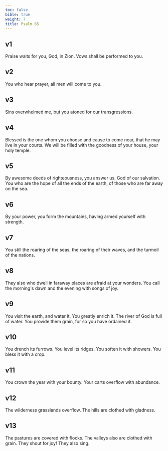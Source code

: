```yaml
---
toc: false
bible: true
weight: 7
title: Psalm 65
---
```




## v1 
Praise waits for you, God, in Zion. Vows shall be performed to you. 

## v2 
You who hear prayer, all men will come to you. 

## v3 
Sins overwhelmed me, but you atoned for our transgressions. 

## v4 
Blessed is the one whom you choose and cause to come near, that he may live in your courts. We will be filled with the goodness of your house, your holy temple. 

## v5 
By awesome deeds of righteousness, you answer us, God of our salvation. You who are the hope of all the ends of the earth, of those who are far away on the sea. 

## v6 
By your power, you form the mountains, having armed yourself with strength. 

## v7 
You still the roaring of the seas, the roaring of their waves, and the turmoil of the nations. 

## v8 
They also who dwell in faraway places are afraid at your wonders. You call the morning's dawn and the evening with songs of joy. 

## v9 
You visit the earth, and water it. You greatly enrich it. The river of God is full of water. You provide them grain, for so you have ordained it. 

## v10 
You drench its furrows. You level its ridges. You soften it with showers. You bless it with a crop. 

## v11 
You crown the year with your bounty. Your carts overflow with abundance. 

## v12 
The wilderness grasslands overflow. The hills are clothed with gladness. 

## v13 
The pastures are covered with flocks. The valleys also are clothed with grain. They shout for joy! They also sing.
